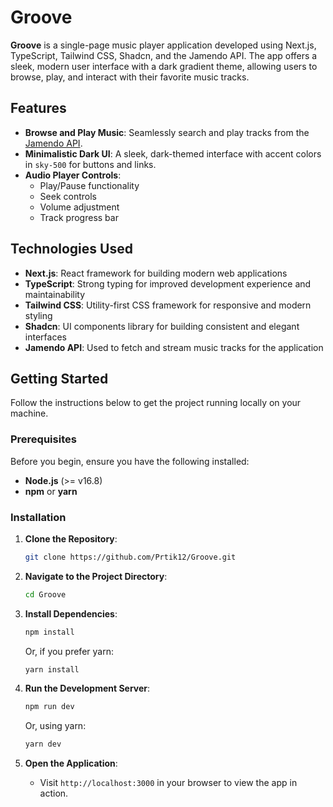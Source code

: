 # Groove

**Groove** is a single-page music player application developed using Next.js, TypeScript, Tailwind CSS, Shadcn, and the Jamendo API. The app offers a sleek, modern user interface with a dark gradient theme, allowing users to browse, play, and interact with their favorite music tracks.

## Features

- **Browse and Play Music**: Seamlessly search and play tracks from the [Jamendo API](https://www.jamendo.com/start).
- **Minimalistic Dark UI**: A sleek, dark-themed interface with accent colors in `sky-500` for buttons and links.
- **Audio Player Controls**:
  - Play/Pause functionality
  - Seek controls
  - Volume adjustment
  - Track progress bar

## Technologies Used

- **Next.js**: React framework for building modern web applications
- **TypeScript**: Strong typing for improved development experience and maintainability
- **Tailwind CSS**: Utility-first CSS framework for responsive and modern styling
- **Shadcn**: UI components library for building consistent and elegant interfaces
- **Jamendo API**: Used to fetch and stream music tracks for the application

## Getting Started

Follow the instructions below to get the project running locally on your machine.

### Prerequisites

Before you begin, ensure you have the following installed:

- **Node.js** (>= v16.8)
- **npm** or **yarn**

### Installation

1. **Clone the Repository**:
    ```bash
    git clone https://github.com/Prtik12/Groove.git
    ```

2. **Navigate to the Project Directory**:
    ```bash
    cd Groove
    ```

3. **Install Dependencies**:
    ```bash
    npm install
    ```
    Or, if you prefer yarn:
    ```bash
    yarn install
    ```

4. **Run the Development Server**:
    ```bash
    npm run dev
    ```
    Or, using yarn:
    ```bash
    yarn dev
    ```

5. **Open the Application**:
    - Visit `http://localhost:3000` in your browser to view the app in action.

